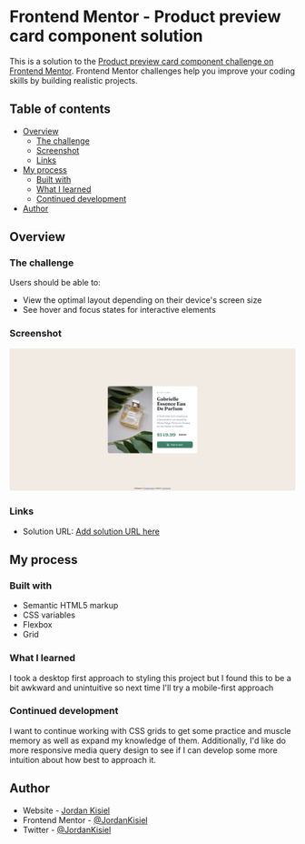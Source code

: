 # Frontend Mentor - Product preview card component solution

This is a solution to the [Product preview card component challenge on Frontend Mentor](https://www.frontendmentor.io/challenges/product-preview-card-component-GO7UmttRfa). Frontend Mentor challenges help you improve your coding skills by building realistic projects. 

## Table of contents

- [Overview](#overview)
  - [The challenge](#the-challenge)
  - [Screenshot](#screenshot)
  - [Links](#links)
- [My process](#my-process)
  - [Built with](#built-with)
  - [What I learned](#what-i-learned)
  - [Continued development](#continued-development)
- [Author](#author)


## Overview

### The challenge

Users should be able to:

- View the optimal layout depending on their device's screen size
- See hover and focus states for interactive elements

### Screenshot

![](./screenshot.png)

### Links

- Solution URL: [Add solution URL here](https://jordankisiel.github.io/product-preview-card-component-main/)

## My process

### Built with

- Semantic HTML5 markup
- CSS variables
- Flexbox
- Grid

### What I learned

I took a desktop first approach to styling this project but I found this to be a bit awkward and unintuitive so next time I'll try a mobile-first approach

### Continued development

I want to continue working with CSS grids to get some practice and muscle memory as well as expand my knowledge of them. Additionally, I'd like do more responsive media query design to see if I can develop some more intuition about how best to approach it.

## Author

- Website - [Jordan Kisiel](https://robojojo.co/)
- Frontend Mentor - [@JordanKisiel](https://www.frontendmentor.io/profile/JordanKisiel)
- Twitter - [@JordanKisiel](https://www.twitter.com/JordanKisiel)


